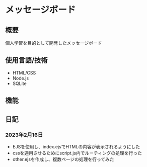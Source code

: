# メッセージボード

## 概要
個人学習を目的として開発したメッセージボード

## 使用言語/技術
- HTML/CSS
- Node.js
- SQLite

## 機能

## 日記
### 2023年2月16日
- EJSを使用し、index.ejsでHTMLの内容が表示されるようにした
- cssを適用させるためにscript.js内でルーティングの処理を行った
- other.ejsを作成し、複数ページの処理を行ってみた
